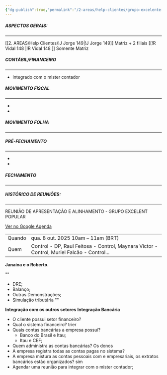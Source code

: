 ```yaml
---
{"dg-publish":true,"permalink":"/2-areas/help-clientes/grupo-excelente-popular/","dgPassFrontmatter":true,"created":"2025-10-07T09:10:44.993-03:00","updated":"2025-10-13T14:32:29.549-03:00"}
---
```


##### **ASPECTOS GERAIS:**
___

[[2. AREAS/Help Clientes/!J Jorge 149\|!J Jorge 149]] Matriz + 2 filiais
[[!R Vidal 148 \|!R Vidal 148 ]] Somente Matriz



##### **CONTÁBIL/FINANCEIRO**
___
 -  Integrado com o mister contador



##### **MOVIMENTO FISCAL**
____

 - 
 - 



##### **MOVIMENTO FOLHA**
____




##### **PRÉ-FECHAMENTO**
___

 - 
 - 



##### **FECHAMENTO**
___










##### **HISTÓRICO DE REUNIÕES:**
___




REUNIÃO DE APRESENTAÇÃO E ALINHAMENTO - GRUPO EXCELENT POPULAR

[Ver no Google Agenda](https://calendar.google.com/calendar/r?eid=MTRvNzdtM201aGRiZmFmdjU3amhldHZyYWwgbHVjYXNAY29udHJvbGNvbnRhYmlsaWRhZGUuY29t&ctok=bHVjYXNAY29udHJvbGNvbnRhYmlsaWRhZGUuY29t)

|   |   |
|---|---|
|Quando|qua. 8 out. 2025 10am – 11am (BRT)|
|Quem|Control - DP, Raul Feitosa - Control, Maynara Víctor - Control, Muriel Falcão - Control...|

**Janaína e o Roberto.**

""
- DRE;
- Balanço;
- Outras Demonstrações;
- Simulação tributária
""

**Integração com os outros setores**
**Integração Bancária**

 -  O cliente possui setor financeiro?
 - Qual o sistema financeiro? trier
 - Quais contas bancárias a empresa possui?
	 - Banco do Brasil e Itau;
	 - Itau e CEF;
 - Quem administra as contas bancárias? Os donos
 - A empresa registra todas as contas pagas no sistema? 
 - A empresa mistura as contas pessoais com e empresariais, os extratos bancários estão organizados? sim
 - Agendar uma reunião para integrar com o mister contador;







